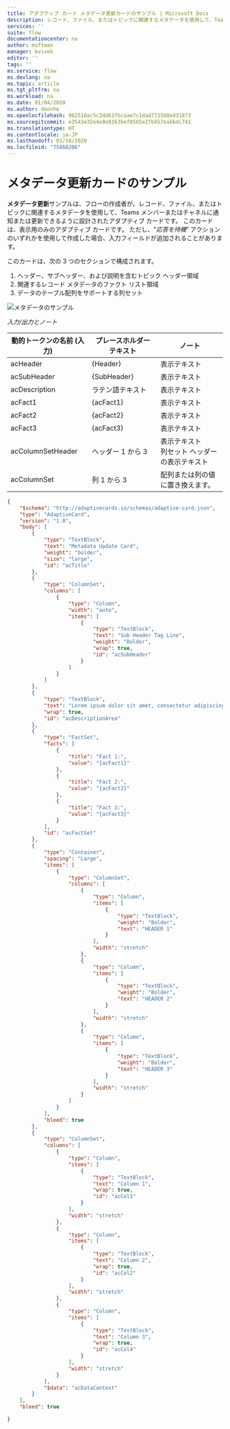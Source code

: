 ```yaml
---
title: アダプティブ カード メタデータ更新カードのサンプル | Microsoft Docs
description: レコード、ファイル、またはトピックに関連するメタデータを使用して、Teams メンバーまたはチャネルに通知または更新します。
services: ''
suite: flow
documentationcenter: na
author: msftman
manager: kvivek
editor: ''
tags: ''
ms.service: flow
ms.devlang: na
ms.topic: article
ms.tgt_pltfrm: na
ms.workload: na
ms.date: 01/04/2020
ms.author: deonhe
ms.openlocfilehash: 902510ac5c2dd61fbcaae7c1dad771588e431873
ms.sourcegitcommit: e3543e32e4e8e8163bef0565e27b657eabbdc741
ms.translationtype: HT
ms.contentlocale: ja-JP
ms.lasthandoff: 01/10/2020
ms.locfileid: "75868206"
---
```

# <a name="metadata-update-card-sample"></a>メタデータ更新カードのサンプル

**メタデータ更新**サンプルは、フローの作成者が、レコード、ファイル、またはトピックに関連するメタデータを使用して、Teams メンバーまたはチャネルに通知または更新できるように設計されたアダプティブ カードです。 このカードは、表示用のみのアダプティブ カードです。 ただし、"*応答を待機*" アクションのいずれかを使用して作成した場合、入力フィールドが追加されることがあります。

このカードは、次の 3 つのセクションで構成されます。

1. ヘッダー、サブヘッダー、および説明を含むトピック ヘッダー領域
1. 関連するレコード メタデータのファクト リスト領域
1.  データのテーブル配列をサポートする列セット

![メタデータのサンプル](media/adaptive-cards/metadata-sample.png) 


*入力/出力とノート*

| 動的トークンの名前 (入力) | プレースホルダー テキスト    | ノート                                     |
|-----------------------------|---------------------|--------------------------------------------|
| acHeader                    | {Header}            | 表示テキスト                               |
| acSubHeader                 | {SubHeader}         | 表示テキスト                               |
| acDescription               | ラテン語テキスト          | 表示テキスト                               |
| acFact1                     | {acFact1}           | 表示テキスト                               |
| acFact2                     | {acFact2}           | 表示テキスト                               |
| acFact3                     | {acFact3}           | 表示テキスト                               |
| acColumnSetHeader           | ヘッダー 1 から 3 | 表示テキスト <br>  列セット ヘッダーの表示テキスト                               |
| acColumnSet                 | 列 1 から 3 | 配列または列の値に置き換えます。       |


``` json
{
    "$schema": "http://adaptivecards.io/schemas/adaptive-card.json",
    "type": "AdaptiveCard",
    "version": "1.0",
    "body": [
        {
            "type": "TextBlock",
            "text": "Metadata Update Card",
            "weight": "bolder",
            "size": "large",
            "id": "acTitle"
        },
        {
            "type": "ColumnSet",
            "columns": [
                {
                    "type": "Column",
                    "width": "auto",
                    "items": [
                        {
                            "type": "TextBlock",
                            "text": "Sub Header Tag Line",
                            "weight": "Bolder",
                            "wrap": true,
                            "id": "acSubHeader"
                        }
                    ]
                }
            ]
        },
        {
            "type": "TextBlock",
            "text": "Lorem ipsum dolor sit amet, consectetur adipiscing elit. In condimentum leo lorem, at facilisis augue hendrerit eget. Praesent ut malesuada ipsum. Vivamus semper faucibus felis quis sagittis. Nunc pellentesque metus at nunc gravida, vitae volutpat sapien vehicula. Nulla lorem nibh, porttitor vel semper ut, ornare nec erat.",
            "wrap": true,
            "id": "acDescriptionArea"
        },
        {
            "type": "FactSet",
            "facts": [
                {
                    "title": "Fact 1:",
                    "value": "{acFact1}"
                },
                {
                    "title": "Fact 2:",
                    "value": "{acFact2}"
                },
                {
                    "title": "Fact 3:",
                    "value": "{acFact3}"
                }
            ],
            "id": "acFactSet"
        },
        {
            "type": "Container",
            "spacing": "Large",
            "items": [
                {
                    "type": "ColumnSet",
                    "columns": [
                        {
                            "type": "Column",
                            "items": [
                                {
                                    "type": "TextBlock",
                                    "weight": "Bolder",
                                    "text": "HEADER 1"
                                }
                            ],
                            "width": "stretch"
                        },
                        {
                            "type": "Column",
                            "items": [
                                {
                                    "type": "TextBlock",
                                    "weight": "Bolder",
                                    "text": "HEADER 2"
                                }
                            ],
                            "width": "stretch"
                        },
                        {
                            "type": "Column",
                            "items": [
                                {
                                    "type": "TextBlock",
                                    "weight": "Bolder",
                                    "text": "HEADER 3"
                                }
                            ],
                            "width": "stretch"
                        }
                    ]
                }
            ],
            "bleed": true
        },
        {
            "type": "ColumnSet",
            "columns": [
                {
                    "type": "Column",
                    "items": [
                        {
                            "type": "TextBlock",
                            "text": "Column 1",
                            "wrap": true,
                            "id": "acCol1"
                        }
                    ],
                    "width": "stretch"
                },
                {
                    "type": "Column",
                    "items": [
                        {
                            "type": "TextBlock",
                            "text": "Column 2",
                            "wrap": true,
                            "id": "acCol2"
                        }
                    ],
                    "width": "stretch"
                },
                {
                    "type": "Column",
                    "items": [
                        {
                            "type": "TextBlock",
                            "text": "Column 3",
                            "wrap": true,
                            "id": "acCol4"
                        }
                    ],
                    "width": "stretch"
                }
            ],
            "$data": "acDataContext"
        }
    ],
    "bleed": true

}
```
